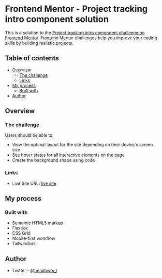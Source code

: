 # Frontend Mentor - Project tracking intro component solution

This is a solution to the [Project tracking intro component challenge on Frontend Mentor](https://www.frontendmentor.io/challenges/project-tracking-intro-component-5d289097500fcb331a67d80e). Frontend Mentor challenges help you improve your coding skills by building realistic projects.

## Table of contents

- [Overview](#overview)
  - [The challenge](#the-challenge)
  - [Links](#links)
- [My process](#my-process)
  - [Built with](#built-with)
- [Author](#author)

## Overview

### The challenge

Users should be able to:

- View the optimal layout for the site depending on their device's screen size
- See hover states for all interactive elements on the page
- Create the background shape using code

### Links

- Live Site URL: [live site](https://headbwoi.github.io/project-tracking-component/)

## My process

### Built with

- Semantic HTML5 markup
- Flexbox
- CSS Grid
- Mobile-first workflow
- Tailwindcss

## Author

- Twitter - [@headbwoi_1](https://www.twitter.com/headbwoi_1)
